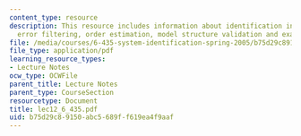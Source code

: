 ```yaml
---
content_type: resource
description: This resource includes information about identification in practice,
  error filtering, order estimation, model structure validation and examples.
file: /media/courses/6-435-system-identification-spring-2005/b75d29c89150abc5689ff619ea4f9aaf_lec12_6_435.pdf
file_type: application/pdf
learning_resource_types:
- Lecture Notes
ocw_type: OCWFile
parent_title: Lecture Notes
parent_type: CourseSection
resourcetype: Document
title: lec12_6_435.pdf
uid: b75d29c8-9150-abc5-689f-f619ea4f9aaf
---
```


